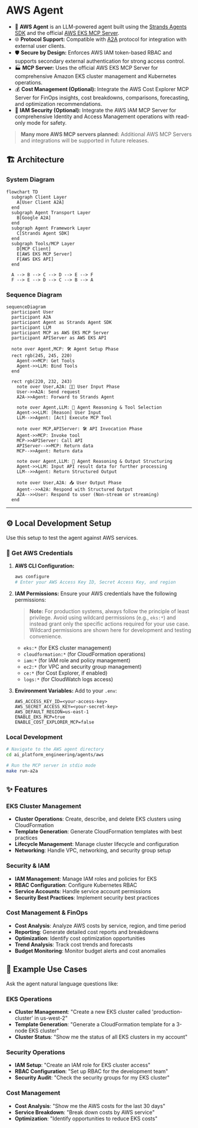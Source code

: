# AWS Agent

- 🤖 **AWS Agent** is an LLM-powered agent built using the [Strands Agents SDK](https://strandsagents.com/) and the official [AWS EKS MCP Server](https://awslabs.github.io/mcp/servers/eks-mcp-server).
- 🌐 **Protocol Support:** Compatible with [A2A](https://github.com/google/A2A) protocol for integration with external user clients.
- 🛡️ **Secure by Design:** Enforces AWS IAM token-based RBAC and supports secondary external authentication for strong access control.
- 🏭 **MCP Server:** Uses the official AWS EKS MCP Server for comprehensive Amazon EKS cluster management and Kubernetes operations.
- 💰 **Cost Management (Optional):** Integrate the AWS Cost Explorer MCP Server for FinOps insights, cost breakdowns, comparisons, forecasting, and optimization recommendations.
- 🔐 **IAM Security (Optional):** Integrate the AWS IAM MCP Server for comprehensive Identity and Access Management operations with read-only mode for safety.

> **Many more AWS MCP servers planned:** Additional AWS MCP Servers and integrations will be supported in future releases.

## 🏗️ Architecture

### System Diagram

```mermaid
flowchart TD
  subgraph Client Layer
    A[User Client A2A]
  end
  subgraph Agent Transport Layer
    B[Google A2A]
  end
  subgraph Agent Framework Layer
    C[Strands Agent SDK]
  end
  subgraph Tools/MCP Layer
    D[MCP Client]
    E[AWS EKS MCP Server]
    F[AWS EKS API]
  end

  A --> B --> C --> D --> E --> F
  F --> E --> D --> C --> B --> A
```

### Sequence Diagram

```mermaid
sequenceDiagram
  participant User
  participant A2A
  participant Agent as Strands Agent SDK
  participant LLM
  participant MCP as AWS EKS MCP Server
  participant APIServer as AWS EKS API

  note over Agent,MCP: 🛠️ Agent Setup Phase
  rect rgb(245, 245, 220)
    Agent->>MCP: Get Tools
    Agent->>LLM: Bind Tools
  end

  rect rgb(220, 232, 243)
    note over User,A2A: 🧑‍💻 User Input Phase
    User->>A2A: Send request
    A2A->>Agent: Forward to Strands Agent

    note over Agent,LLM: 🧠 Agent Reasoning & Tool Selection
    Agent->>LLM: [Reason] User Input
    LLM-->>Agent: [Act] Execute MCP Tool

    note over MCP,APIServer: 🛠️ API Invocation Phase
    Agent->>MCP: Invoke tool
    MCP->>APIServer: Call API
    APIServer-->>MCP: Return data
    MCP-->>Agent: Return data

    note over Agent,LLM: 🧠 Agent Reasoning & Output Structuring
    Agent->>LLM: Input API result data for further processing
    LLM-->>Agent: Return Structured Output

    note over User,A2A: 📤 User Output Phase
    Agent-->>A2A: Respond with Structured Output
    A2A-->>User: Respond to user (Non-stream or streaming)
  end
```

---

## ⚙️ Local Development Setup

Use this setup to test the agent against AWS services.

### 🔑 Get AWS Credentials

1. **AWS CLI Configuration:**
   ```bash
   aws configure
   # Enter your AWS Access Key ID, Secret Access Key, and region
   ```

2. **IAM Permissions:**
   Ensure your AWS credentials have the following permissions:

   > **Note:** For production systems, always follow the principle of least privilege. Avoid using wildcard permissions (e.g., `eks:*`) and instead grant only the specific actions required for your use case. Wildcard permissions are shown here for development and testing convenience.

   - `eks:*` (for EKS cluster management)
   - `cloudformation:*` (for CloudFormation operations)
   - `iam:*` (for IAM role and policy management)
   - `ec2:*` (for VPC and security group management)
   - `ce:*` (for Cost Explorer, if enabled)
   - `logs:*` (for CloudWatch logs access)

3. **Environment Variables:**
   Add to your `.env`:
   ```env
   AWS_ACCESS_KEY_ID=<your-access-key>
   AWS_SECRET_ACCESS_KEY=<your-secret-key>
   AWS_DEFAULT_REGION=us-east-1
   ENABLE_EKS_MCP=true
   ENABLE_COST_EXPLORER_MCP=false
   ```

### Local Development

```bash
# Navigate to the AWS agent directory
cd ai_platform_engineering/agents/aws

# Run the MCP server in stdio mode
make run-a2a
```

## ✨ Features

### EKS Cluster Management
- **Cluster Operations**: Create, describe, and delete EKS clusters using CloudFormation
- **Template Generation**: Generate CloudFormation templates with best practices
- **Lifecycle Management**: Manage cluster lifecycle and configuration
- **Networking**: Handle VPC, networking, and security group setup

### Security & IAM
- **IAM Management**: Manage IAM roles and policies for EKS
- **RBAC Configuration**: Configure Kubernetes RBAC
- **Service Accounts**: Handle service account permissions
- **Security Best Practices**: Implement security best practices

### Cost Management & FinOps
- **Cost Analysis**: Analyze AWS costs by service, region, and time period
- **Reporting**: Generate detailed cost reports and breakdowns
- **Optimization**: Identify cost optimization opportunities
- **Trend Analysis**: Track cost trends and forecasts
- **Budget Monitoring**: Monitor budget alerts and cost anomalies

## 🎯 Example Use Cases

Ask the agent natural language questions like:

### EKS Operations
- **Cluster Management**: "Create a new EKS cluster called 'production-cluster' in us-west-2"
- **Template Generation**: "Generate a CloudFormation template for a 3-node EKS cluster"
- **Cluster Status**: "Show me the status of all EKS clusters in my account"

### Security Operations
- **IAM Setup**: "Create an IAM role for EKS cluster access"
- **RBAC Configuration**: "Set up RBAC for the development team"
- **Security Audit**: "Check the security groups for my EKS cluster"

### Cost Management
- **Cost Analysis**: "Show me the AWS costs for the last 30 days"
- **Service Breakdown**: "Break down costs by AWS service"
- **Optimization**: "Identify opportunities to reduce EKS costs"
